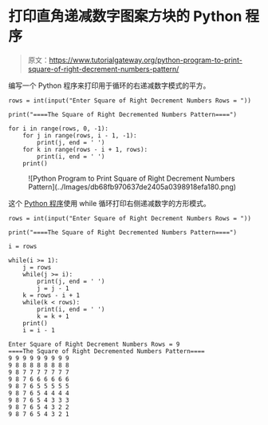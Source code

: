 # 打印直角递减数字图案方块的 Python 程序

> 原文：<https://www.tutorialgateway.org/python-program-to-print-square-of-right-decrement-numbers-pattern/>

编写一个 Python 程序来打印用于循环的右递减数字模式的平方。

```
rows = int(input("Enter Square of Right Decrement Numbers Rows = "))

print("====The Square of Right Decremented Numbers Pattern====")

for i in range(rows, 0, -1):
    for j in range(rows, i - 1, -1):
        print(j, end = ' ')
    for k in range(rows - i + 1, rows):
        print(i, end = ' ')
    print()

```

<figure class="wp-block-image size-large">![Python Program to Print Square of Right Decrement Numbers Pattern](../Images/db68fb970637de2405a0398918efa180.png)</figure>

这个 [Python 程序](https://www.tutorialgateway.org/python-programming-examples/)使用 while 循环打印右侧递减数字的方形模式。

```
rows = int(input("Enter Square of Right Decrement Numbers Rows = "))

print("====The Square of Right Decremented Numbers Pattern====")

i = rows

while(i >= 1):
    j = rows
    while(j >= i):
        print(j, end = ' ')
        j = j - 1
    k = rows - i + 1
    while(k < rows):
        print(i, end = ' ')
        k = k + 1
    print()
    i = i - 1
```

```
Enter Square of Right Decrement Numbers Rows = 9
====The Square of Right Decremented Numbers Pattern====
9 9 9 9 9 9 9 9 9 
9 8 8 8 8 8 8 8 8 
9 8 7 7 7 7 7 7 7 
9 8 7 6 6 6 6 6 6 
9 8 7 6 5 5 5 5 5 
9 8 7 6 5 4 4 4 4 
9 8 7 6 5 4 3 3 3 
9 8 7 6 5 4 3 2 2 
9 8 7 6 5 4 3 2 1 
```